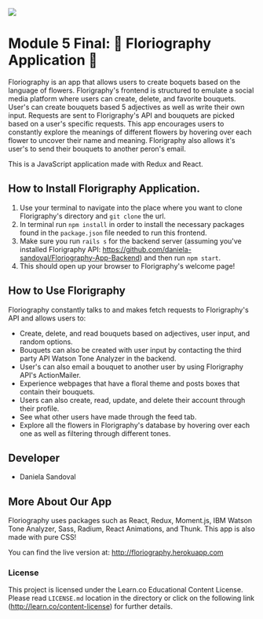 <img src="https://i.imgur.com/LqpvzOn.png">

# Module 5 Final: 🌸 Floriography Application 🌸

Floriography is an app that allows users to create boquets based on the language of flowers. Florigraphy's frontend is structured to emulate a social media platform where users can create, delete, and favorite bouquets. User's can create bouquets based 5 adjectives as well as write their own input. Requests are sent to Florigraphy's API and bouquets are picked based on a user's specific requests. This app encourages users to constantly explore the meanings of different flowers by hovering over each flower to uncover their name and meaning. Florigraphy also allows it's user's to send their bouquets to another peron's email. 

This is a JavaScript application made with Redux and React. 

## How to Install Florigraphy Application.
1. Use your terminal to navigate into the place where you want to clone Florigraphy's directory and `git clone` the url.
2. In terminal run `npm install` in order to install the necessary packages found in the `package.json` file needed to run this frontend.
3. Make sure you run `rails s` for the backend server (assuming you've installed Florigraphy API: https://github.com/daniela-sandoval/Floriography-App-Backend) and then run `npm start`.
4. This should open up your browser to Florigraphy's welcome page!

## How to Use Florigraphy
Floriography constantly talks to and makes fetch requests to Florigraphy's API and allows users to:
* Create, delete, and read bouquets based on adjectives, user input, and random options.
* Bouquets can also be created with user input by contacting the third party API Watson Tone Analyzer in the backend.
* User's can also email a bouquet to another user by using Florigraphy API's ActionMailer. 
* Experience webpages that have a floral theme and posts boxes that contain their bouquets.
* Users can also create, read, update, and delete their account through their profile.
* See what other users have made through the feed tab.
* Explore all the flowers in Florigraphy's database by hovering over each one as well as filtering through different tones.

## Developer
* Daniela Sandoval

## More About Our App
Floriography uses packages such as React, Redux, Moment.js, IBM Watson Tone Analyzer, Sass, Radium, React Animations, and Thunk. This app is also made with pure CSS!

You can find the live version at: http://floriography.herokuapp.com

### License
This project is licensed under the Learn.co Educational Content License. Please read `LICENSE.md` location in the directory or click on the following link (http://learn.co/content-license) for further details.
